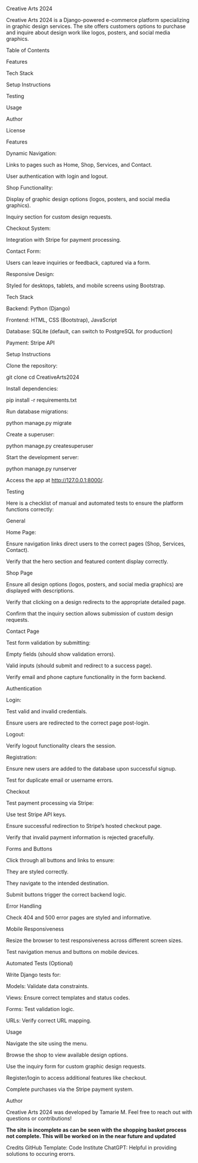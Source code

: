 Creative Arts 2024

Creative Arts 2024 is a Django-powered e-commerce platform specializing in graphic design services. The site offers customers options to purchase and inquire about design work like logos, posters, and social media graphics.

Table of Contents

Features

Tech Stack

Setup Instructions

Testing

Usage

Author

License

Features

Dynamic Navigation:

Links to pages such as Home, Shop, Services, and Contact.

User authentication with login and logout.

Shop Functionality:

Display of graphic design options (logos, posters, and social media graphics).

Inquiry section for custom design requests.

Checkout System:

Integration with Stripe for payment processing.

Contact Form:

Users can leave inquiries or feedback, captured via a form.

Responsive Design:

Styled for desktops, tablets, and mobile screens using Bootstrap.

Tech Stack

Backend: Python (Django)

Frontend: HTML, CSS (Bootstrap), JavaScript

Database: SQLite (default, can switch to PostgreSQL for production)

Payment: Stripe API

Setup Instructions

Clone the repository:

git clone <repository-url>
cd CreativeArts2024

Install dependencies:

pip install -r requirements.txt

Run database migrations:

python manage.py migrate

Create a superuser:

python manage.py createsuperuser

Start the development server:

python manage.py runserver

Access the app at http://127.0.0.1:8000/.

Testing

Here is a checklist of manual and automated tests to ensure the platform functions correctly:

General

Home Page:

Ensure navigation links direct users to the correct pages (Shop, Services, Contact).

Verify that the hero section and featured content display correctly.

Shop Page

Ensure all design options (logos, posters, and social media graphics) are displayed with descriptions.

Verify that clicking on a design redirects to the appropriate detailed page.

Confirm that the inquiry section allows submission of custom design requests.

Contact Page

Test form validation by submitting:

Empty fields (should show validation errors).

Valid inputs (should submit and redirect to a success page).

Verify email and phone capture functionality in the form backend.

Authentication

Login:

Test valid and invalid credentials.

Ensure users are redirected to the correct page post-login.

Logout:

Verify logout functionality clears the session.

Registration:

Ensure new users are added to the database upon successful signup.

Test for duplicate email or username errors.

Checkout

Test payment processing via Stripe:

Use test Stripe API keys.

Ensure successful redirection to Stripe’s hosted checkout page.

Verify that invalid payment information is rejected gracefully.

Forms and Buttons

Click through all buttons and links to ensure:

They are styled correctly.

They navigate to the intended destination.

Submit buttons trigger the correct backend logic.

Error Handling

Check 404 and 500 error pages are styled and informative.

Mobile Responsiveness

Resize the browser to test responsiveness across different screen sizes.

Test navigation menus and buttons on mobile devices.

Automated Tests (Optional)

Write Django tests for:

Models: Validate data constraints.

Views: Ensure correct templates and status codes.

Forms: Test validation logic.

URLs: Verify correct URL mapping.

Usage

Navigate the site using the menu.

Browse the shop to view available design options.

Use the inquiry form for custom graphic design requests.

Register/login to access additional features like checkout.

Complete purchases via the Stripe payment system.

Author

Creative Arts 2024 was developed by Tamarie M. Feel free to reach out with questions or contributions!

**The site is incomplete as can be seen with the shopping basket process not complete. This will be worked on in the near future and updated**

Credits
GitHub Template: Code Institute
ChatGPT: Helpful in providing solutions to occuring erorrs.